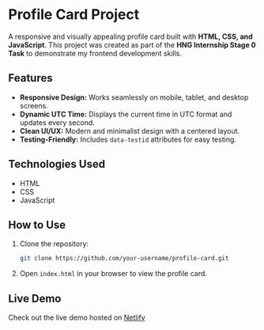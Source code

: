 # Profile Card Project

A responsive and visually appealing profile card built with **HTML, CSS, and JavaScript**. This project was created as part of the **HNG Internship Stage 0 Task** to demonstrate my frontend development skills.

## Features

- **Responsive Design:** Works seamlessly on mobile, tablet, and desktop screens.
- **Dynamic UTC Time:** Displays the current time in UTC format and updates every second.
- **Clean UI/UX:** Modern and minimalist design with a centered layout.
- **Testing-Friendly:** Includes `data-testid` attributes for easy testing.

## Technologies Used

- HTML
- CSS
- JavaScript

## How to Use

1. Clone the repository:
   ```bash
   git clone https://github.com/your-username/profile-card.git
   ```
2. Open `index.html` in your browser to view the profile card.

## Live Demo

Check out the live demo hosted on [Netlify](https://trevourprofile.netlify.app/)
